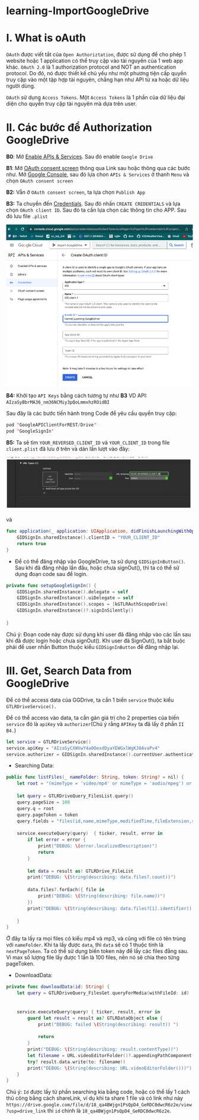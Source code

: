 # learning-ImportGoogleDrive

# I. What is oAuth
`OAuth` được viết tắt của `Open Authoriztation`, được sử dụng để cho phép 1 website hoặc 1 application có thể truy cập vào tài nguyên của 1 web app khác. `OAuth 2.0` là 1 authorization protocol and NOT an authentication protocol. Do đó, nó được thiết kế chủ yếu như một phương tiện cấp quyền truy cập vào một tập hợp tài nguyên, chẳng hạn như API từ xa hoặc dữ liệu người dùng.

`OAuth` sử dụng `Access Tokens`. Một `Access Tokens` là 1 phần của dữ liệu  đại diện cho quyền truy cập tài nguyên mà dựa trên user.

# II. Các bước để Authorization GoogleDrive

**B0**: Mở [Enable APIs & Services](https://console.cloud.google.com/apis/api/drive.googleapis.com/metrics?project=import-395603). Sau đó enable `Google Drive`


**B1**: Mở [OAuth consent screen](https://console.cloud.google.com/apis/credentials/consent?project=symbolic-yen-395310) thông qua Link sau hoặc thông qua các bước như. Mở [Google Console](https://console.cloud.google.com/welcome?project=symbolic-yen-395310), sau đó lựa chon `APIs & Services` ở thanh `Menu` và chọn `OAuth consent screen`

**B2:** Vẫn ở `OAuth consent screen`, ta lựa chọn `Publish App`

**B3:** Ta chuyển đến [Credentials](https://console.cloud.google.com/apis/credentials?project=import-395603). Sau đó nhấn `CREATE CREDENTIALS` và lựa chọn `OAuth client ID`. Sau đó ta cần lựa chọn các thông tin cho APP. Sau đó lưu file `.plist`

![](Images/create_oath.png)

**B4:** Khởi tạo `API Keys` bằng cách tương tự như **B3**
VD API: `AIzaSyBbrMA36_nm36NCMiy3pQoLmmxhzROidBI`

Sau đây là các bước tiến hành trong Code để yêu cầu quyền truy cập:

```swift
pod 'GoogleAPIClientForREST/Drive'
pod 'GoogleSignIn'
```

**B5:** Ta sẽ tìm `YOUR_REVERSED_CLIENT_ID` và `YOUR_CLIENT_ID` trong file `client.plist` đã lưu ở trên và dán lần lượt vào đây:

![](Images/reverse.png)

và 

```swift
func application(_ application: UIApplication, didFinishLaunchingWithOptions launchOptions: [UIApplication.LaunchOptionsKey: Any]?) -> Bool {
    GIDSignIn.sharedInstance().clientID = "YOUR_CLIENT_ID"
    return true
}
```

- Để có thể đăng nhập vào GoogleDrive, ta sử dụng `GIDSignInButton()`. Sau khi đã đăng nhập lần đầu, hoặc chưa signOut(), thì ta có thể sử dụng đoạn code sau để login.
```swift
private func setupGoogleSignIn() {
    GIDSignIn.sharedInstance().delegate = self
    GIDSignIn.sharedInstance().uiDelegate = self
    GIDSignIn.sharedInstance().scopes = [kGTLRAuthScopeDrive]
    GIDSignIn.sharedInstance()?.signInSilently()
    
}
```

Chú ý: Đoạn code này được sử dụng khi user đã đăng nhập vào các lần sau khi đã được login hoặc chưa signOut(). Khi user đã SignOut(), ta bắt buộc phải để user nhấn Button thuộc kiểu `GIDSignInButton` để đăng nhập lại.

# III. Get, Search Data from GoogleDrive

Để có thể access data của GGDrive, ta cần 1 biến `service` thuộc kiểu `GTLRDriveService().`

Để có thể access vào data, ta cần gán giá trị cho 2 properties của biến `service` đó là `apiKey` và `authorizer`(Chú ý rằng `APIKey` ta đã lấy ở phần `II B4.`)

```swift
let service = GTLRDriveService()
service.apiKey = "AIzaSyCXWVwY4a0OexdDyaYEWGxlWgKJ0AvaPv4"
service.authorizer = GIDSignIn.sharedInstance().currentUser.authentication.fetcherAuthorizer()
```

- Searching Data:

```swift
public func listFiles(_ nameFolder: String, token: String? = nil) {
    let root = "(mimeType = 'video/mp4' or mimeType = 'audio/mpeg') or (name contains '\(nameFolder)')"
    
    let query = GTLRDriveQuery_FilesList.query()
    query.pageSize = 100
    query.q = root
    query.pageToken = token
    query.fields = "files(id,name,mimeType,modifiedTime,fileExtension,size,iconLink, thumbnailLink, hasThumbnail),nextPageToken"
    
    service.executeQuery(query)  { ticker, result, error in
        if let error = error {
            print("DEBUG: \(error.localizedDescription)")
            return
        }
        
        let data = result as! GTLRDrive_FileList
        print("DEBUG: \(String(describing: data.files?.count))")
        
        data.files?.forEach({ file in
            print("DEBUG: \(String(describing: file.name))")
        })
        print("DEBUG: \(String(describing: data.files?[1].identifier)) and \(String(describing: data.files?[1].name))")
        
    }
}
```

Ở đây ta lấy ra mọi files có kiểu mp4 và mp3, và cũng với file có tên trùng với `nameFolder`. Khi ta lấy được `data`, thì `data` sẽ có 1 thuộc tính là `nextPageToken`. Ta có thể sử dụng biến token này để lấy các files đằng sau. Vì max số lượng file lấy được 1 lần là 100 files, nên nó sẽ chia theo từng pageToken. 

- DownloadData:

```swift
private func downloadData(id: String) {
    let query = GTLRDriveQuery_FilesGet.queryForMedia(withFileId: id)

    
    service.executeQuery(query) { ticker, result, error in
        guard let result = result as? GTLRDataObject else {
            print("DEBUG: failed \(String(describing: result)) ")

            return
        }
        print("DEBUG: \(String(describing: result.contentType))")
        let filename = URL.videoEditorFolder()?.appendingPathComponent("Siuuuu.mp4")
        try? result.data.write(to: filename!)
        print("DEBUG: \(String(describing: URL.videoEditorFolder()))")
    }
}
```

Chú ý: `Id` được lấy từ phần searching kia bằng code, hoặc có thể lấy 1 cách thủ công bằng cách shareLink, ví dụ khi ta share 1 file và có link như này `https://drive.google.com/file/d/18_qa4BWjgn1PsQpD4_GeRDC0dwcR6z2e/view?usp=drive_link` thì `id` chính là `18_qa4BWjgn1PsQpD4_GeRDC0dwcR6z2e`.
